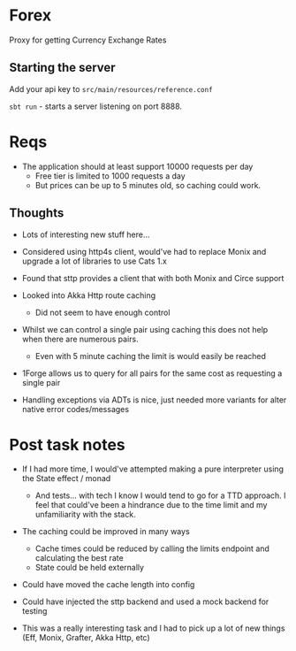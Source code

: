 # Forex

Proxy for getting Currency Exchange Rates

## Starting the server

Add your api key to `src/main/resources/reference.conf`

`sbt run` - starts a server listening on port 8888.

# Reqs

* The application should at least support 10000 requests per day
  * Free tier is limited to 1000 requests a day
  * But prices can be up to 5 minutes old, so caching could work.
    
## Thoughts

* Lots of interesting new stuff here...

* Considered using http4s client, would've had to replace Monix and upgrade a lot of libraries to use Cats 1.x
* Found that sttp provides a client that with both Monix and Circe support
  
* Looked into Akka Http route caching
  * Did not seem to have enough control
  
* Whilst we can control a single pair using caching this does not help when there are
  numerous pairs.
  * Even with 5 minute caching the limit is would easily be reached
  
* 1Forge allows us to query for all pairs for the same cost as requesting a single pair
  
* Handling exceptions via ADTs is nice, just needed more variants for alter native error codes/messages
    
# Post task notes

* If I had more time, I would've attempted making a pure interpreter using the State effect / monad
  * And tests... with tech I know I would tend to go for a TTD approach. I feel that could've been
    a hindrance due to the time limit and my unfamiliarity with the stack.
  
* The caching could be improved in many ways
  * Cache times could be reduced by calling the limits endpoint and calculating the best rate
  * State could be held externally
  
* Could have moved the cache length into config

* Could have injected the sttp backend and used a mock backend for testing

* This was a really interesting task and I had to pick up a lot of new things (Eff, Monix, Grafter, Akka Http, etc)